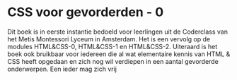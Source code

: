 # CSS voor gevorderden - 0

Dit boek is in eerste instantie bedoeld voor leerlingen uit de Coderclass van het Metis Montessori Lyceum in Amsterdam. Het is een vervolg op de modules HTML&CSS-0, HTML&CSS-1 en HTML&CSS-2. Uiteraard is het boek ook bruikbaar voor iedereen die al wat elementaire kennis van HTML & CSS heeft opgedaan en zich nog wil verdiepen in een aantal gevorderde onderwerpen. Een ieder mag zich vrij 

